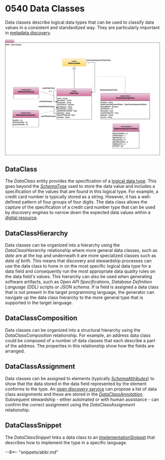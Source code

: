 <!-- SPDX-License-Identifier: CC-BY-4.0 -->
<!-- Copyright Contributors to the ODPi Egeria project. -->

# 0540 Data Classes

Data classes describe logical data types that can be used to classify data values in a consistent and standardized way.  They are particularly important in [metadata discovery](/features/discovery-and-stewardship/overview).

![UML](0540-Data-Classes.svg)

## DataClass

The *DataClass* entity provides the specification of a [logical data type](/concepts/data-class). This goes beyond the [*SchemaType*](/types/5/0501-Schema-Elements) used to store the data value and includes a specification of the values that are found in this logical type.  For example, a credit card number is typically stored as a string.  However, it has a well-defined pattern of four groups of four digits.  The data class allows the capture of the specification of a credit card number type that can be used by discovery engines to narrow down the expected data values within a [digital resource](/concepts/digital-resource).


## DataClassHierarchy

Data classes can be organized into a hierarchy using the *DataClassHierarchy* relationship where more general data classes, such as *date* are at the top and underneath it are more specialized classes such as *date of birth*.  This means that discovery and stewardship processes can use the data class to hone in on the most specific logical data type for a data field and consequently run the most appropriate data quality rules on the data field's values.  This hierarchy can also be used when generating software artifacts, such as *Open API Specifications*, *Database Definition Language (DDL)* scripts or *JSON schema*.  If ia field is assigned a data class that is not present in the target programming language, the generator can navigate up the data class hierarchy to the more general type that is supported in the target language.

## DataClassComposition

Data classes can be organized into a structural hierarchy using the *DataClassComposition* relationship.  For example, an address data class could be composed of a number of data classes that each describe a part of the address.  The properties in this relationship show how the fields are arranged.

## DataClassAssignment

Data classes can be assigned to elements (typically [*SchemaAttributes*](/types/5/0505-Schema-Attributes)) to show that the data stored in the data field represented by the element conforms to the type.  An [open discovery service](/concepts/open-discovery-service) can propose a list of data class assignments and these are stored in the [*DataClassAnnotation*](/type/6/0625-Data-Class-Discovery).  Subsequent stewardship - either automated or with human assistance - can confirm the correct assignment using the *DataClassAssignment* relationship.



## DataClassSnippet

The *DataClassSnippet* links a data class to an [ImplementationSnippet](/types/5/0504-Implementation-Snippets) that describes how to implement the type in a specific language.

--8<-- "snippets/abbr.md"


